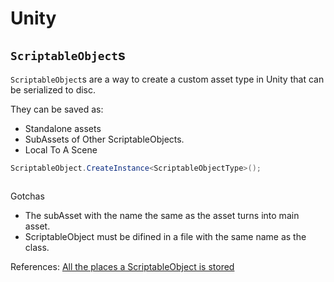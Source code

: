 # Unity

## `ScriptableObject`s

`ScriptableObject`s are a way to create a custom asset type in Unity that can be
serialized to disc.

They can be saved as:

- Standalone assets
- SubAssets of Other ScriptableObjects.
- Local To A Scene



```cs
ScriptableObject.CreateInstance<ScriptableObjectType>();
```

```cs

```

Gotchas

- The subAsset with the name the same as the asset turns into main asset.
- ScriptableObject must be difined in a file with the same name as the class.

References:
  [All the places a ScriptableObject is stored](https://blog.eyas.sh/2020/09/where-scriptableobjects-live/)

